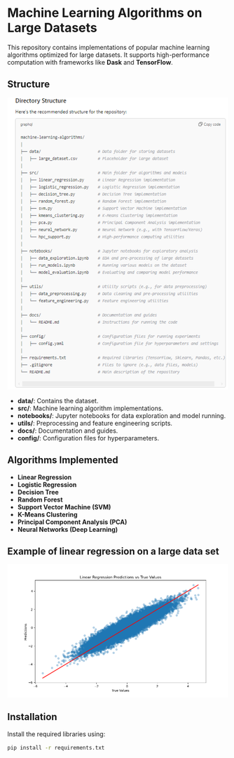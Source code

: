 # Machine Learning Algorithms on Large Datasets

This repository contains implementations of popular machine learning algorithms optimized for large datasets. It supports high-performance computation with frameworks like **Dask** and **TensorFlow**.

## Structure
![structure of repository](https://github.com/dijasila/machine-learning-algorithms/blob/main/image/resp_struct.PNG)
- **data/**: Contains the dataset.
- **src/**: Machine learning algorithm implementations.
- **notebooks/**: Jupyter notebooks for data exploration and model running.
- **utils/**: Preprocessing and feature engineering scripts.
- **docs/**: Documentation and guides.
- **config/**: Configuration files for hyperparameters.

## Algorithms Implemented

- **Linear Regression**
- **Logistic Regression**
- **Decision Tree**
- **Random Forest**
- **Support Vector Machine (SVM)**
- **K-Means Clustering**
- **Principal Component Analysis (PCA)**
- **Neural Networks (Deep Learning)**


## Example of linear regression on a large data set 
![regression](https://github.com/dijasila/machine-learning-algorithms/blob/main/image/regression_results.png)
## Installation

Install the required libraries using:
```bash
pip install -r requirements.txt
